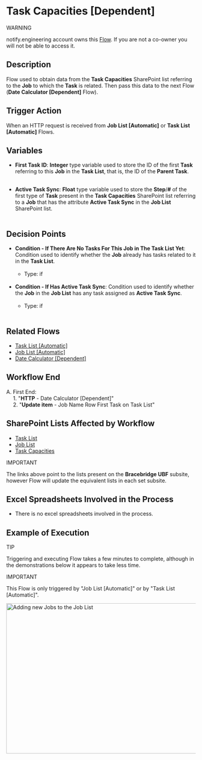 # Task Capacities [Dependent]

<div class="warning">
<p class="admonition-title">WARNING</p>
<p>notify.engineering account owns this <a href="https://make.powerautomate.com/environments/Default-a5273f41-687e-4e5e-9fba-18c6ce465b41/flows/shared/a4d1ba00-b59c-4e14-9d5a-ea0e869080d1/details" target="_blank">Flow</a>. If you are not a co-owner you will not be able to access it.</p>
</div>


## Description
Flow used to obtain data from the **Task Capacities** SharePoint list referring to the **Job** to which the **Task** is related. Then pass this data to the next Flow (**Date Calculator [Dependent]** Flow).


## Trigger Action
When an HTTP request is received from **Job List [Automatic]** or  **Task List [Automatic]** Flows.


## Variables
* **First Task ID**: **Integer** type variable used to store the ID of the first **Task** referring to this **Job** in the **Task List**, that is, the ID of the **Parent Task**.
<br></br>

* **Active Task Sync**: **Float** type variable used to store the **Step**/**#** of the first type of **Task** present in the **Task Capacities** SharePoint list referring to a **Job** that has the attribute **Active Task Sync** in the **Job List** SharePoint list.
<br></br>


## Decision Points
* **Condition - If There Are No Tasks For This Job in The Task List Yet**: Condition used to identify whether the **Job** already has tasks related to it in the **Task List**.
<br></br>
    * Type: if
<br></br>
* **Condition - If Has Active Task Sync**: Condition used to identify whether the **Job** in the **Job List** has any task assigned as **Active Task Sync**.
<br></br>
    * Type: if
<br></br>


## Related Flows
* [Task List [Automatic]](Task%20List%20[Automatic].md)
* [Job List [Automatic]](Job%20List%20[Automatic].md)
* [Date Calculator [Dependent]](Date%20Calculator%20[Dependent].md)


## Workflow End
A. First End:  
    &emsp; 1. "**HTTP** - Date Calculator [Dependent]"  
    &emsp; 2. "**Update item** - Job Name Row First Task on Task List"


## SharePoint Lists Affected by Workflow
* <a href="https://vistacaretech.sharepoint.com/sites/engineering/Bell/BracebridgeUBF/Lists/Task%20List/1000%20Tasks.aspx" target="_blank">Task List</a>
* <a href="https://vistacaretech.sharepoint.com/sites/engineering/Bell/BracebridgeUBF/Lists/Job%20List/AllItems.aspx" target="_blank">Job List</a>
* <a href="https://vistacaretech.sharepoint.com/sites/engineering/Bell/BracebridgeUBF/Lists/Task%20Capacities/AllItems.aspx" target="_blank">Task Capacities</a>

<div class="note">
<p class="admonition-title">IMPORTANT</p>
<p>The links above point to the lists present on the <b>Bracebridge UBF</b> subsite, however Flow will update the equivalent lists in each set subsite.</p>
</div>


## Excel Spreadsheets Involved in the Process
* There is no excel spreadsheets involved in the process.


## Example of Execution

<div class="seealso">
<p class="admonition-title">TIP</p>
<p>Triggering and executing Flow takes a few minutes to complete, although in the demonstrations below it appears to take less time.</p>
</div>

<div class="note">
<p class="admonition-title">IMPORTANT</p>
<p>This Flow is only triggered by "Job List [Automatic]" or by "Task List [Automatic]".</p>
</div>

<a data-fancybox="Adding a Job and its Tasks to the Task List" href="../../../_static/flows/job_list/bell_-_bracebridge_ubf_-_job_list_[automatic]_adding_new_tasks.mp4" data-caption="Adding a Job and its Tasks to the Task List">
  <img src="../../../_static/flows/job_list/bell_-_bracebridge_ubf_-_job_list_[automatic]_adding_new_tasks_thumbnail.jpg" alt="Adding new Jobs to the Job List" 
      class="align-center" style="width: 700px; height: 400px; cursor: pointer;">
</a>

<br>